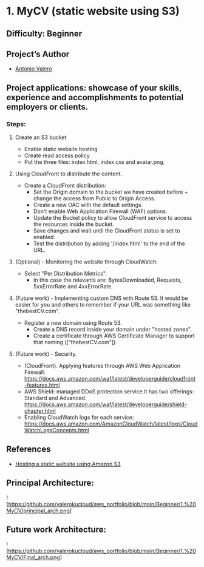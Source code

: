 # 1. MyCV (static website using S3)
 
## Difficulty: Beginner

## Project’s Author 
* [Antonio Valero](https://www.linkedin.com/in/avalero89/) 

 
## Project applications: showcase of your skills, experience and accomplishments to potential employers or clients. 
 

### Steps: 


1. Create an S3 bucket
    * Enable static website hosting
    * Create read access policy
    * Put the three files: index.html, index.css and avatar.png.


2. Using CloudFront to distribute the content.
    *   Create a CloudFront distribution:
        *   Set the Origin domain to the bucket we have created before + change the access from Public to Origin Access.
        *   Create a new OAC with the default settings.
        *   Don't enable Web Application Firewall (WAF) options.
        *   Update the Bucket policy to allow CloudFront service to access the resources inside the bucket.
        *   Save changes and wait until the CloudFront status is set to enabled.
        *   Test the distribution by adding '/index.html' to the end of the URL.


3. (Optional) - Monitoring the website through CloudWatch:
    *   Select "Per Distribution Metrics".
        *   In this case the relevants are: BytesDownloaded, Requests, 5xxErrorRate and 4xxErrorRate.
                            

4. (Future work) - Implementing custom DNS with Route 53. It would be easier for you and others to remember if your URL was something like "thebestCV.com".
    *   Register a new domain using Route 53.
        *   Create a DNS record inside your domain under "hosted zones".
        *   Create a certificate through AWS Certificate Manager to support that naming (["thebestCV.com"]).
          
6. (Future work) - Security.
    *   (CloudFront). Applying features through AWS Web Application Firewall: https://docs.aws.amazon.com/waf/latest/developerguide/cloudfront-features.html
    *   AWS Shield: managed DDoS protection service.It has two offerings: Standard and Advanced. https://docs.aws.amazon.com/waf/latest/developerguide/shield-chapter.html
    *   Enabling CloudWatch logs for each service: https://docs.aws.amazon.com/AmazonCloudWatch/latest/logs/CloudWatchLogsConcepts.html
 


## References 
* [Hosting a static website using Amazon S3](https://docs.aws.amazon.com/AmazonS3/latest/userguide/WebsiteHosting.html)
 

## Principal Architecture:

![https://github.com/valerokucloud/aws_portfolio/blob/main/Beginner/1.%20MyCV/principal_arch.png]


## Future work Architecture:

![https://github.com/valerokucloud/aws_portfolio/blob/main/Beginner/1.%20MyCV/Final_arch.png]
